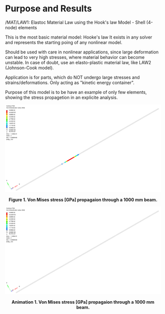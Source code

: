
# Purpose and Results

/MAT/LAW1: Elastoc Material Law using the Hook's law Model - Shell (4-node) elements

This is the most basic material model: Hooke's law
It exists in any solver and represents the starting poing of any nonlinear model.

Should be used with care in nonlinear applications, since large deformation can lead to very high stresses, 
where material behavior can become unstable.
In case of doubt, use an elasto-plastic material law, like LAW2 (Johnson-Cook model).

Application is for parts, which do NOT undergo large stresses and strains/deformations. 
Only acting as "kinetic energy container".

Purpose of this model is to be have an example of only few elements, showing the stress propagetion in an explicite analysis.

![image](/Materials/ElastoPlasticLaw/Law001/Shells/Stress_Wave/Images/Stress_wave.png)
<figcaption align = "center"><b>Figure 1. Von Mises stress [GPa] propagaion through a 1000 mm beam.</b></figcaption>

![image](/Materials/ElastoPlasticLaw/Law001/Shells/Stress_Wave/Images/Stress_wave.gif)
<figcaption align = "center"><b>Animation 1. Von Mises stress [GPa] propagaion through a 1000 mm beam.</b></figcaption>

